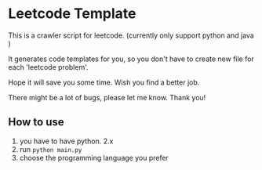 Leetcode Template 
=================
This is a crawler script for leetcode.
(currently only support python and java )


It generates code templates for you,
so you don't have to create new file for each 'leetcode problem'.


Hope it will save you some time. Wish you find a better job.


There might be a lot of bugs, please let me know.
Thank you!


How to use
----------
1. you have to have python. 2.x
2. run `python main.py`
3. choose the programming language you prefer 
